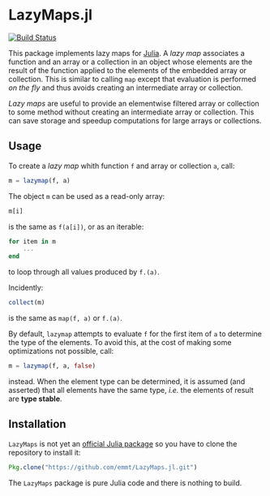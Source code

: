 # LazyMaps.jl

[![Build Status](https://travis-ci.org/emmt/LazyMaps.jl.svg?branch=master)](https://travis-ci.org/emmt/LazyMaps.jl)

This package implements lazy maps for [Julia](http://julialang.org/).  A
*lazy map* associates a function and an array or a collection in an object
whose elements are the result of the function applied to the elements of
the embedded array or collection.  This is similar to calling `map` except
that evaluation is performed *on the fly* and thus avoids creating an
intermediate array or collection.

*Lazy maps* are useful to provide an elementwise filtered array or
collection to some method without creating an intermediate array or
collection.  This can save storage and speedup computations for large
arrays or collections.


## Usage

To create a *lazy map* whith function `f` and array or collection `a`, call:

```julia
m = lazymap(f, a)
```

The object `m` can be used as a read-only array:

```julia
m[i]
```
is the same as `f(a[i])`,  or as an iterable:

```julia
for item in m
    ...
end
```

to loop through all values produced by `f.(a)`.

Incidently:

```julia
collect(m)
```

is the same as `map(f, a)` or `f.(a)`.

By default, `lazymap` attempts to evaluate `f` for the first item of `a` to
determine the type of the elements.  To avoid this, at the cost of making
some optimizations not possible, call:

```julia
m = lazymap(f, a, false)
```

instead.  When the element type can be determined, it is assumed (and
asserted) that all elements have the same type, *i.e.* the elements of
result are **type stable**.


## Installation

`LazyMaps` is not yet an
[official Julia package](https://pkg.julialang.org/) so you have to clone the
repository to install it:

```julia
Pkg.clone("https://github.com/emmt/LazyMaps.jl.git")
```

The `LazyMaps` package is pure Julia code and there is nothing to build.
